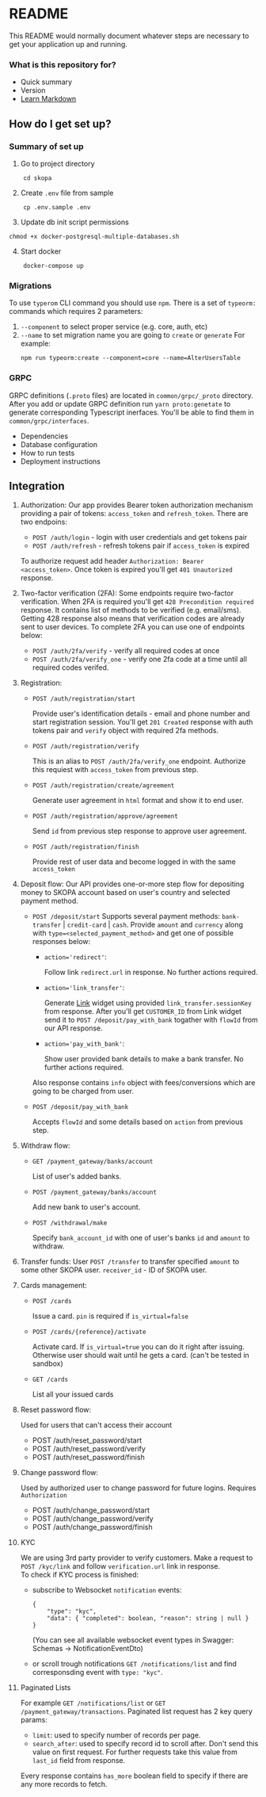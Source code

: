 
# README #

This README would normally document whatever steps are necessary to get your application up and running.

### What is this repository for? ###

* Quick summary
* Version
* [Learn Markdown](https://bitbucket.org/tutorials/markdowndemo)

## How do I get set up? ##

### Summary of set up ###
1. Go to project directory
```
    cd skopa
```
2. Create `.env` file from sample
```
    cp .env.sample .env
```
3. Update db init script permissions
```
chmod +x docker-postgresql-multiple-databases.sh
```
4. Start docker
```
    docker-compose up
```

### Migrations ###
To use `typerom` CLI command you should use `npm`. There is a set of `typeorm:` commands which requires 2 parameters: 
1. `--component` to select proper service (e.g. core, auth, etc)
2. `--name` to set migration name you are going to `create` or `generate`
For example: 
    ```
    npm run typeorm:create --component=core --name=AlterUsersTable
    ```

### GRPC ###
GRPC definitions (`.proto` files) are located in `common/grpc/_proto` directory. After you add or update GRPC definition run `yarn proto:genetate` to generate corresponding Typescript inerfaces.
You'll be able to find them in `common/grpc/interfaces`.

* Dependencies
* Database configuration
* How to run tests
* Deployment instructions

## Integration ##

1. Authorization:
    Our app provides Bearer token authorization mechanism providing a pair of tokens: `access_token` and `refresh_token`. 
    There are two endpoins:
    * `POST /auth/login` - login with user credentials and get tokens pair
    * `POST /auth/refresh` - refresh tokens pair if `access_token` is expired
    
    To authorize request add header `Authorization: Bearer <access_token>`. Once token is expired you'll get `401 Unautorized` response.

2. Two-factor verification (2FA):
    Some endpoints require two-factor verification. When 2FA is required you'll get `428 Precondition required` response. It contains list of methods to be verified (e.g. email/sms). Getting 428 response also means that verification codes are already sent to user devices.
    To complete 2FA you can use one of endpoints below:
    * `POST /auth/2fa/verify` - verify all required codes at once
    * `POST /auth/2fa/verify_one` - verify one 2fa code at a time until all required codes verifed.

3. Registration:
    * `POST /auth/registration/start`

        Provide user's identification details - email and phone number and start registration session. You'll get `201 Created` response with auth tokens pair and `verify` object with required 2fa methods. 
    * `POST /auth/registration/verify`

        This is an alias to `POST /auth/2fa/verify_one` endpoint. Authorize this requiest with `access_token` from previous step.
    * `POST /auth/registration/create/agreement`

        Generate user agreement in `html` format and show it to end user.
    * `POST /auth/registration/approve/agreement`

        Send `id` from previous step response to approve user agreement.
    * `POST /auth/registration/finish`

        Provide rest of user data and become logged in with the same `access_token`

4. Deposit flow:
    Our API provides one-or-more step flow for depositing money to SKOPA account based on user's country and selected payment method. 

    * `POST /deposit/start`
        Supports several payment methods: `bank-transfer` | `credit-card` | `cash`. Provide `amount` and `currency` along with `type=<selected_payment_method>` and get one of possible responses below:

        * `action='redirect'`: 

            Follow link `redirect.url` in response. No further actions required.
        * `action='link_transfer'`: 

            Generate [Link](https://developer.link-sandbox.money/products/quickstart) widget using provided `link_transfer.sessionKey` from response. After you'll get `CUSTOMER_ID` from Link widget send it to `POST /deposit/pay_with_bank` togather with `flowId` from our API response.
        * `action='pay_with_bank'`: 

            Show user provided bank details to make a bank transfer. No further actions required.

        Also response contains `info` object with fees/conversions which are going to be charged from user.

    * `POST /deposit/pay_with_bank`

        Accepts `flowId` and some details based on `action` from previous step.

5. Withdraw flow:
    * `GET /payment_gateway/banks/account`

        List of user's added banks.
    
    * `POST /payment_gateway/banks/account`

        Add new bank to user's account.

    * `POST /withdrawal/make`

        Specify `bank_account_id` with one of user's banks `id` and `amount` to withdraw.

6. Transfer funds:
    User `POST /transfer` to transfer specified `amount` to some other SKOPA user. `receiver_id` - ID of SKOPA user. 

7. Cards management:
    * `POST /cards`

        Issue a card. `pin` is required if `is_virtual=false`
    * `POST /cards/{reference}/activate`

        Activate card. If `is_virtual=true` you can do it right after issuing. Otherwise user should wait until he gets a card. (can't be tested in sandbox)
    * `GET /cards`
    
        List all your issued cards

8. Reset password flow:

    Used for users that can't access their account

    * POST /auth/reset_password/start
    * POST /auth/reset_password/verify
    * POST /auth/reset_password/finish

9. Change password flow:

    Used by authorized user to change password for future logins. Requires `Authorization`

    * POST /auth/change_password/start
    * POST /auth/change_password/verify
    * POST /auth/change_password/finish

10. KYC

    We are using 3rd party provider to verify customers. Make a request to `POST /kyc/link` and follow `verification.url` link in response.    
    To check if KYC process is finished:
    * subscribe to Websocket `notification` events: 

        ```
        { 
            "type": "kyc",
            "data": { "completed": boolean, "reason": string | null }
        }
        ``` 
        (You can see all available websocket event types in Swagger: Schemas -> NotificationEventDto)

    * or scroll trough notifications `GET /notifications/list` and find corresponsding event with `type: "kyc"`.

11. Paginated Lists
    
    For example `GET /notifications/list` or `GET /payment_gateway/transactions`.
    Paginated list request has 2 key query params: 
    * `limit`: used to specify number of records per page.
    * `search_after`: used to specify record id to scroll after. Don't send this value on first request. For further requests take this value from `last_id` field from response.

    Every response contains `has_more` boolean field to specify if there are any more records to fetch.